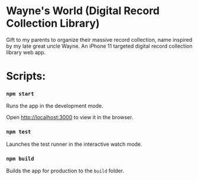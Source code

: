 # Wayne's World (Digital Record Collection Library)

Gift to my parents to organize their massive record collection, name inspired by my late great uncle Wayne. An iPhone 11 targeted digital record collection library web app.

# Scripts:

### `npm start`

Runs the app in the development mode.

Open [http://localhost:3000](http://localhost:3000) to view it in the browser.

### `npm test`

Launches the test runner in the interactive watch mode.

### `npm build`

Builds the app for production to the `build` folder.
